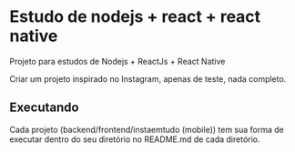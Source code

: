 # Estudo de nodejs + react + react native

Projeto para estudos de Nodejs + ReactJs + React Native

Criar um projeto inspirado no Instagram, apenas de teste, nada completo.

## Executando

Cada projeto (backend/frontend/instaemtudo (mobile)) tem sua forma de executar dentro do seu diretório no README.md de cada diretório.

